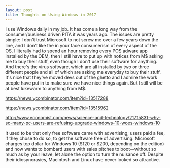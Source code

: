 ```yaml
---
layout: post
title: Thoughts on Using Windows in 2017
---
```



I use Windows daily in my job. It has come a long way from the consumer/business driven PITA it was years ago. The issues are pretty simple: I don't trust Microsoft to not screw me over a few years down the line, and I don't like the in your face consumerism of every aspect of the OS.
I literally had to spend an hour removing every POS adware app installed by the OEM, then I still have to put up with notices from M$ asking me to buy their stuff, even though I don't use their software for anything. And there's the virus software, which are all installed by two or three different people and all of which are asking me everyday to buy their stuff.
It's nice that they've moved devs out of the ghetto and I admire the work people have put in to make sure we have nice things again. But I still will be at best lukewarm to anything from M$.

https://news.ycombinator.com/item?id=13517288

https://news.ycombinator.com/item?id=13515962

http://www.economist.com/news/science-and-technology/21715831-why-so-many-pc-users-are-refusing-upgrade-windows-10-woes-windows-10

It used to be that only free software came with advertising; users paid a fee, if they chose to do so, to get the software free of advertising. Microsoft charges top dollar for Windows 10 ($120 or $200, depending on the edition) and now wants to bombard users with sales pitches to boot—without so much as by your leave, let alone the option to turn the nuisance off. Despite their idiosyncrasies, Macintosh and Linux have never looked so attractive.

